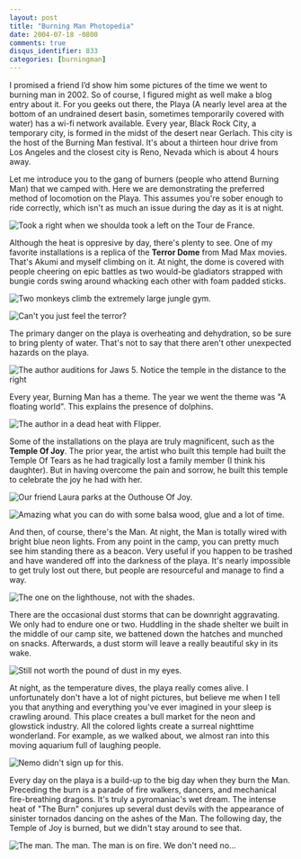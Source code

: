 ```yaml
---
layout: post
title: "Burning Man Photopedia"
date: 2004-07-18 -0800
comments: true
disqus_identifier: 833
categories: [burningman]
---
```


I promised a friend I’d show him some pictures of the time we went to burning man in 2002. So of course, I figured might as well make a blog entry about it. For you geeks out there, the Playa (A nearly level area at the bottom of an undrained desert basin, sometimes temporarily covered with water) has a wi-fi network available. Every year, Black Rock City, a temporary city, is formed in the midst of the desert near Gerlach. This city is the host of the Burning Man festival. It's about a
thirteen hour drive from Los Angeles and the closest city is Reno, Nevada which is about 4 hours away.

Let me introduce you to the gang of burners (people who attend Burning Man) that we camped with. Here we are demonstrating the preferred method of locomotion on the Playa. This assumes you're sober enough to ride correctly, which isn't as much an issue during the day as it is at night.

![Took a right when we shoulda took a left on the Tour de France.](/images/RovingBikers.jpg)

Although the heat is oppresive by day, there's plenty to see. One of my favorite installations is a replica of the **Terror Dome** from Mad Max movies. That's Akumi and myself climbing on it. At night, the dome is covered with people cheering on epic battles as two would-be gladiators strapped with bungie cords swing around whacking each other with foam padded sticks.

![Two monkeys climb the extremely large jungle gym.](/images/TheTerrorDome.jpg)

![Can't you just feel the terror?](/images/OnTheTerrorDome.jpg)

The primary danger on the playa is overheating and dehydration, so be sure to bring plenty of water. That's not to say that there aren't other unexpected hazards on the playa.

![The author auditions for Jaws 5. Notice the temple in the distance to the right](/images/Sharks.jpg)

Every year, Burning Man has a theme. The year we went the theme was "A floating world". This explains the presence of dolphins.

![The author in a dead heat with Flipper.](/images/BikesWithDolphins.jpg)

Some of the installations on the playa are truly magnificent, such as the **Temple Of Joy**. The prior year, the artist who built this temple had built the Temple Of Tears as he had tragically lost a family member (I think his daughter). But in having overcome the pain and sorrow, he built this temple to celebrate the joy he had with her.

![Our friend Laura parks at the Outhouse Of Joy.](/images/TempleOfJoy.jpg)

![Amazing what you can do with some balsa wood, glue and a lot of time.](/images/TempleCloseup.jpg)

And then, of course, there's the Man. At night, the Man is totally wired with bright blue neon lights. From any point in the camp, you can pretty much see him standing there as a beacon. Very useful if you happen to be
trashed and have wandered off into the darkness of the playa. It's nearly impossible to get truly lost out there, but people are resourceful and manage to find a way.

![The one on the lighthouse, not with the shades.](/images/TheMan.jpg)

There are the occasional dust storms that can be downright aggravating. We only had to endure one or two. Huddling in the shade shelter we built in the middle of our camp site, we battened down the hatches and munched on snacks. Afterwards, a dust storm will leave a really beautiful sky in its wake.

![Still not worth the pound of dust in my eyes.](/images/VioletSkyAtCamp.jpg)

At night, as the temperature dives, the playa really comes alive. I unfortunately don't have a lot of night pictures, but believe me when I tell you that anything and everything you've ever imagined in your sleep is crawling around. This place creates a bull market for the neon and glowstick industry. All the colored lights create a surreal nighttime wonderland. For example, as we walked about, we almost ran into this moving aquarium full of laughing people.

![Nemo didn't sign up for this.](/images/Aquarium.jpg)

Every day on the playa is a build-up to the big day when they burn the Man. Preceding the burn is a parade of fire walkers, dancers, and mechanical fire-breathing dragons. It's truly a pyromaniac's wet dream. The intense heat of "The Burn" conjures up several dust devils with the appearance of sinister tornados dancing on the ashes of the Man. The following day, the Temple of Joy is burned, but we didn't stay around to see that.

![The man. The man. The man is on fire. We don't need no...](/images/TheBurn.jpg)
